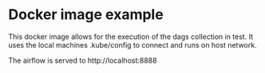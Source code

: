 # Docker image example

This docker image allows for the execution of the dags collection in test. It uses the local
machines .kube/config to connect and runs on host network.

The airflow is served to http://localhost:8888